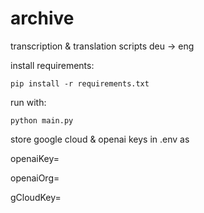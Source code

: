 # archive

transcription & translation scripts deu -> eng

install requirements:

```
pip install -r requirements.txt
```

run with:

```
python main.py
```
store google cloud & openai keys in
.env as 

openaiKey=

openaiOrg=

gCloudKey=
